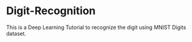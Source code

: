 # Digit-Recognition
This is a Deep Learning Tutorial to recognize the digit using MNIST Digits dataset.
